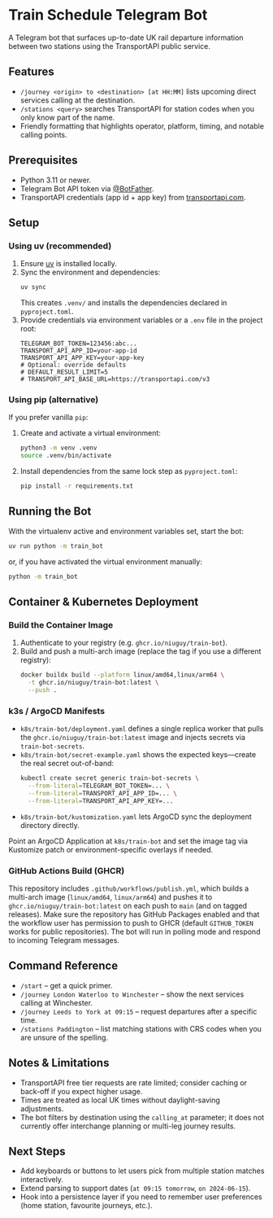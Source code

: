# Train Schedule Telegram Bot

A Telegram bot that surfaces up-to-date UK rail departure information between two stations using the TransportAPI public service.

## Features
- `/journey <origin> to <destination> [at HH:MM]` lists upcoming direct services calling at the destination.
- `/stations <query>` searches TransportAPI for station codes when you only know part of the name.
- Friendly formatting that highlights operator, platform, timing, and notable calling points.

## Prerequisites
- Python 3.11 or newer.
- Telegram Bot API token via [@BotFather](https://core.telegram.org/bots#6-botfather).
- TransportAPI credentials (app id + app key) from [transportapi.com](https://www.transportapi.com/).

## Setup
### Using uv (recommended)
1. Ensure [uv](https://github.com/astral-sh/uv) is installed locally.
2. Sync the environment and dependencies:
   ```bash
   uv sync
   ```
   This creates `.venv/` and installs the dependencies declared in `pyproject.toml`.
3. Provide credentials via environment variables or a `.env` file in the project root:
   ```env
   TELEGRAM_BOT_TOKEN=123456:abc...
   TRANSPORT_API_APP_ID=your-app-id
   TRANSPORT_API_APP_KEY=your-app-key
   # Optional: override defaults
   # DEFAULT_RESULT_LIMIT=5
   # TRANSPORT_API_BASE_URL=https://transportapi.com/v3
   ```

### Using pip (alternative)
If you prefer vanilla `pip`:
1. Create and activate a virtual environment:
   ```bash
   python3 -m venv .venv
   source .venv/bin/activate
   ```
2. Install dependencies from the same lock step as `pyproject.toml`:
   ```bash
   pip install -r requirements.txt
   ```

## Running the Bot
With the virtualenv active and environment variables set, start the bot:
```bash
uv run python -m train_bot
```
or, if you have activated the virtual environment manually:
```bash
python -m train_bot
```

## Container & Kubernetes Deployment

### Build the Container Image
1. Authenticate to your registry (e.g. `ghcr.io/niuguy/train-bot`).
2. Build and push a multi-arch image (replace the tag if you use a different registry):
   ```bash
   docker buildx build --platform linux/amd64,linux/arm64 \
     -t ghcr.io/niuguy/train-bot:latest \
     --push .
   ```

### k3s / ArgoCD Manifests
- `k8s/train-bot/deployment.yaml` defines a single replica worker that pulls the `ghcr.io/niuguy/train-bot:latest` image and injects secrets via `train-bot-secrets`.
- `k8s/train-bot/secret-example.yaml` shows the expected keys—create the real secret out-of-band:
  ```bash
  kubectl create secret generic train-bot-secrets \
    --from-literal=TELEGRAM_BOT_TOKEN=... \
    --from-literal=TRANSPORT_API_APP_ID=... \
    --from-literal=TRANSPORT_API_APP_KEY=...
  ```
- `k8s/train-bot/kustomization.yaml` lets ArgoCD sync the deployment directory directly.

Point an ArgoCD Application at `k8s/train-bot` and set the image tag via Kustomize patch or environment-specific overlays if needed.

### GitHub Actions Build (GHCR)
This repository includes `.github/workflows/publish.yml`, which builds a multi-arch image (`linux/amd64`, `linux/arm64`) and pushes it to `ghcr.io/niuguy/train-bot:latest` on each push to `main` (and on tagged releases). Make sure the repository has GitHub Packages enabled and that the workflow user has permission to push to GHCR (default `GITHUB_TOKEN` works for public repositories).
The bot will run in polling mode and respond to incoming Telegram messages.

## Command Reference
- `/start` – get a quick primer.
- `/journey London Waterloo to Winchester` – show the next services calling at Winchester.
- `/journey Leeds to York at 09:15` – request departures after a specific time.
- `/stations Paddington` – list matching stations with CRS codes when you are unsure of the spelling.

## Notes & Limitations
- TransportAPI free tier requests are rate limited; consider caching or back-off if you expect higher usage.
- Times are treated as local UK times without daylight-saving adjustments.
- The bot filters by destination using the `calling_at` parameter; it does not currently offer interchange planning or multi-leg journey results.

## Next Steps
- Add keyboards or buttons to let users pick from multiple station matches interactively.
- Extend parsing to support dates (`at 09:15 tomorrow`, `on 2024-06-15`).
- Hook into a persistence layer if you need to remember user preferences (home station, favourite journeys, etc.).
